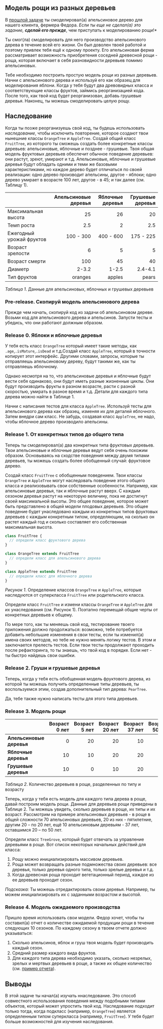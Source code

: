## Модель рощи из разных деревьев

В [прошлой задаче][задача об апельсиновом дереве] ты смоделировал(а) апельсиновое дерево для нашего клиента, фермера Федора.
*Если ты еще не сделал(а) это задание, **сделай его прежде***, чем приступать к моделированию рощи!*

Ты смог(ла) смоделировать для него производство апельсинового дерева в течение всей его жизни. Он был доволен твоей работой и поэтому привлек тебя ещё к одному проекту. Его апельсиновая ферма рассматривает возможность приобретения соседней древесной рощи - роща, которая включает в себя разновидности деревьев помимо апельсиновых.

Тебе необходимо построить простую модель рощи из разных деревьев. Начни с апельсинового дерева и используй его как образец для моделирования яблони. Когда у тебя будут два древовидных класса и соответствующие классы фруктов, займись реорганизацией кода. После того, как твой код будет реорганизован, добавь грушевые деревья. Наконец, ты можешь смоделировать целую рощу.

## Наследование
Когда ты позже реорганизуешь свой код, ты будешь использовать *наследование*, чтобы исключить повторение, которое создают твои нынешние классы `OrangeTree` и `AppleTree`. Создай общий класс `FruitTree`, из которого ты сможешь создать более конкретные классы деревьев: апельсиновые, яблочные и позднее - грушевые. Твоя общая модель фруктовых деревьев обеспечит обычное поведение  деревьев: они растут, зреют, умирают и т.д. Апельсиновые, яблочные и грушевые деревья будут обладать одними и теми же базовыми характеристиками, но каждое дерево будет отличаться по своей реализации: одно дерево производит апельсины, другое - яблоки; одно дерево умирает в возрасте 100 лет, другое - в 45; и так далее (см. Таблицу 1).


|                    | Апельсиновые деревья | Яблочные деревья | Грушевые деревья |
| ------------------ | -----------: | ----------: | ---------: |
| Максимальная высота| 25           | 26          | 20         |
| Темп роста         | 2.5          | 2           | 2.5        |
| Ежегодный урожай фруктов | 100 - 300    | 400 - 600   | 175 - 225  |
| Возраст зрелости    | 6            | 5           | 5          |
| Возраст смерти       | 100          | 45          | 40         |
| Диаметр       | 2-3.2          | 1-2.5            | 2.4-4.1           |
| Тип фруктов      | oranges      | apples      | pears      |

*Таблица 1*.  Данные для апельсиновых, яблочных и грушевых деревьев

### Pre-release. Скопируй модель апельсинового дерева
Прежде чем начать, скопируй код из задачи об апельсиновом дереве. Возьми код для апельсинового дерева и апельсинов. Запусти тесты и убедись, что они работают должным образом.

### Release 0. Яблоки и яблочные деревья
У тебя есть класс `OrangeTree` который имеет такие методы, как `.age`,`.isMature`,`.isDead` и т.д.Создай класс `AppleTree`, который в точности копирует этот интерфейс. Другими словами, запросы, которые ты отправляешь апельсиновому дереву, будут такими же, как ты отправляешь яблочному.

Однако несмотря на то, что апельсиновые деревья и яблочные будут вести себя одинаково, они будут иметь разные жизненные циклы. Они будут производить фрукты в разном возрасте, расти с разной скоростью, умирать в разное время и т.д. Детали для каждого типа дерева можно найти в Таблице 1.

Начни с написания тестов для класса `AppleTree`. Используй тесты для апельсинового дерева как образец, изменяя их для деталей яблочного. Затем внедри сам класс. Не забудь, создавая класс `AppleTree`, не надо, чтобы яблочное дерево производило апельсины.

### Release 1. От конкретных типов до общего типа
Теперь ты смоделировал(а) два конкретных типа фруктовых деревьев. Твои апельсиновые и яблочные деревья ведут себя очень похожим образом. Основываясь на сходстве поведения между двумя типами деревьев, ты можешь создать более обобщенный случай: фруктовое дерево.

Создай класс `FruitTree` с обобщенным поведением. Твои классы `OrangeTree` и `AppleTree` могут наследовать поведение этого общего класса и реализовывать свои собственные особенности. Например, как апельсиновые деревья, так и яблочные растут вверх. С каждым сезоном деревья растут на некоторую величину, пока не достигнут своей максимальной высоты. Это общее поведение, которое может быть представлено в общей модели плодовых деревьев. Это общее поведение будет унаследовано каждым из конкретных типов фруктовых деревьев с каждым конкретным типом, определяющим, на сколько он растет каждый год и сколько составляет его собственная максимальная высота.

```javascript
class FruitTree {
  // определи класс фруктового дерева
}

class OrangeTree extends FruitTree
  // определи класс для апельсинового дерева
}

class AppleTree extends FruitTree
  // определи класс для яблочного дерева
}

```

*Рисунок 1*. Определение классов `OrangeTree` и `AppleTree`, которые наследуются от суперкласса `FruitTree` или родительского класса.

Определи класс `FruitTree` и измени классы `OrangeTree` и `AppleTree` для их унаследования (см. Рисунок 1). Поэтапно перемещай общие черты от конкретных деревьев к общему.

По мере того, как ты меняешь свой код, тестирование твоего приложения должно продолжаться: возможно, тебе потребуется добавить небольшие изменения в свои тесты, если ты изменил(а) имена своих методов, но тебе не нужно менять логику тестов. В этом и заключается прелесть тестов. Если твои тесты продолжают проходить после рефакторинга, то ты знаешь, что твой код в порядке. Если нет - ты быстро найдешь свои ошибки.

### Release 2. Груши и грушевые деревья
Теперь, когда у тебя есть обобщенная модель фруктового дерева, из которой ты можешь получить определенные типы деревьев, ты воспользуемся этим, создав дополнительный тип дерева: `PearTree`.

Да, тебе также нужно написать тесты для этого типа деревьев.

### Release 3. Модель рощи

|                  | Возраст 0 лет | Возраст 5 лет | Возраст 20 лет | Возраст 37 лет | Возраст 50 лет | Итого |
| :--------------- | ----: | ----: | -----: | -----: | -----: | ----------: |
| **Апельсиновые деревья** | 0     | 20    | 20     | 10     | 20     | 70          |
| **Яблочные деревья**  | 10    | 10    | 20     | 20     | 5      | 65          |
| **Грушевые деревья**   | 10    | 0     | 10     | 20     | 10     | 50          |

*Таблица 2*. Количество деревьев в роще, разделенных по типу и возрасту

Теперь, когда у тебя есть модель для каждого типа дерева в роще, давай построим модель рощи. Данные для деревьев рощи приведены в Таблице 2. Ты можешь увидеть, сколько деревьев в роще, их типы и их возраст. Рассмотрим на примере апельсиновых деревьев - в роще в общей сложности 70 апельсиновых деревьев, 20 из них - пятилетние, другим 20 – по 20 лет, ещё 10 апельсиновым деревьям - 37 лет, оставшимся 20 – по 50 лет.

Определи класс `TreeGrove`, который будет отвечать за управление деревьями в роще. Вот список некоторых начальных действий для класса:

1. Рощу можно инициализировать массивом деревьев.
2. Роща может возвращать разные подмножества своих деревьев: все деревья, только деревья одного типа, только зрелые деревья и т.д.
3. Когда древесная роща проходит вегетационный период, каждое из ее деревьев проходит сезон.

*Подсказка:* Ты можешь отредактировать своии деревья. Например, ты можем инициализировать их с заданными возрастом и высотой.

### Release 4. Модель ожидаемого производства
Пришло время использовать свои модели. Федор хочет, чтобы ты составил(а) отчет о количестве ожидаемой продукции рощи в течение следующих 10 сезонов. По каждому сезону в твоем отчете должно указываться: 

1. Сколько апельсинов, яблок и груш твоя модель будет производить каждый сезон.
2. Средний размер каждого вида фруктов.
3. Для каждого типа дерева необходимо указать, сколько незрелых, зрелых и мертвых деревьев в роще, а также их общее количество (см. [пример отчета]).


## Выводы
В этой задаче ты начал(а) изучать ннаследование. Это способ совместного использования поведения между подобными типами объектов, который может упростить твой код. Наследование подходит только тогда, когда подкласс (например, `OrangeTree`) является определенным типом суперкласса (например, `FruitTree`). У тебя будет больше возможностей для изучения наследования.

[пример отчета]: readme-assets/example_report.md
[задача об апельсиновом дереве]: ../../../orange-tree-1-just-oranges-challenge
